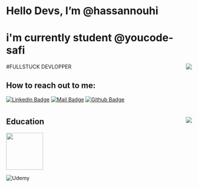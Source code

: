 # Hello Devs, I’m @hassannouhi 
# i'm currently student @youcode-safi
#FULLSTUCK DEVLOPPER
<img align='right' src="https://github-readme-stats.vercel.app/api?username=hassannh&show_icons=true&theme=aura"> 
## How to reach out to me:
[![Linkedin Badge](https://img.shields.io/badge/linkedin-%230077B5.svg?&style=for-the-badge&logo=linkedin&logoColor=white)](https://www.linkedin.com/in/hassannouhi/)
[![Mail Badge](https://img.shields.io/badge/email-c14438?style=for-the-badge&logo=Gmail&logoColor=white&link=mailto:hassannouhi91@gmail.com)](mailto:hassannouhi91@gmail.com)
[![Github Badge](https://img.shields.io/badge/github-333?style=for-the-badge&logo=github&logoColor=white)](https://github.com/hassannh)    
 #
 
<img align='right' src="https://github-readme-stats.vercel.app/api/top-langs/?username=hassannh&layout=compact&theme=aura" />

## Education
<div>
   <a href='https://youcode.ma/'>
     <img src='https://avatars.githubusercontent.com/u/77738171?s=200&v=4' style='width:100px'>
  </a>
</div>

![Udemy](https://img.shields.io/badge/Udemy-%23EA5252.svg?style=for-the-badge&logo=Udemy&logoColor=white)
